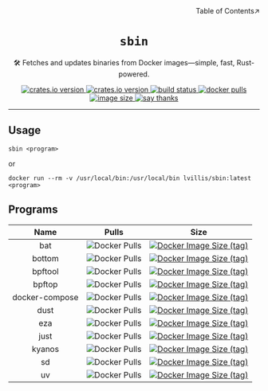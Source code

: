 <div align=right>Table of Contents↗️</div>

<h1 align=center><code>sbin</code></h1>

<p align=center>🛠️ Fetches and updates binaries from Docker images—simple, fast, Rust-powered.</p>

<div align=center>
  <a href="https://crates.io/crates/sbin">
    <img src="https://img.shields.io/crates/v/sbin.svg" alt="crates.io version">
  </a>
  <a href="https://crates.io/crates/sbin">
    <img src="https://img.shields.io/github/repo-size/lvillis/sbin?style=flat-square&color=328657" alt="crates.io version">
  </a>
  <a href="https://github.com/lvillis/sbin/actions">
    <img src="https://github.com/lvillis/sbin/actions/workflows/ci.yaml/badge.svg" alt="build status">
  </a>
  <a href="https://hub.docker.com/r/lvillis/sbin">
    <img src="https://img.shields.io/docker/pulls/lvillis/sbin?style=flat-square" alt="docker pulls">
  </a>
  <a href="https://hub.docker.com/r/lvillis/sbin">
    <img src="https://img.shields.io/docker/image-size/lvillis/sbin/latest?style=flat-square" alt="image size">
  </a>
  <a href="mailto:lvillis@outlook.com?subject=Thanks%20for%20sbin!">
    <img src="https://img.shields.io/badge/Say%20Thanks-!-1EAEDB.svg" alt="say thanks">
  </a>

</div>

---

## Usage

```shell
sbin <program>
```

or

```shell
docker run --rm -v /usr/local/bin:/usr/local/bin lvillis/sbin:latest <program>
```

## Programs

|      Name      |                                             Pulls                                             |                                                                      Size                                                                      |
|:--------------:|:---------------------------------------------------------------------------------------------:|:----------------------------------------------------------------------------------------------------------------------------------------------:|
|      bat       |      ![Docker Pulls](https://img.shields.io/docker/pulls/lvillis/bat?style=flat-square)       |      [![Docker Image Size (tag)](https://img.shields.io/docker/image-size/lvillis/bat/latest?style=flat-square)](https://hub.docker.com)       |
|     bottom     |     ![Docker Pulls](https://img.shields.io/docker/pulls/lvillis/bottom?style=flat-square)     |     [![Docker Image Size (tag)](https://img.shields.io/docker/image-size/lvillis/bottom/latest?style=flat-square)](https://hub.docker.com)     |
|    bpftool     |    ![Docker Pulls](https://img.shields.io/docker/pulls/lvillis/bpftool?style=flat-square)     |    [![Docker Image Size (tag)](https://img.shields.io/docker/image-size/lvillis/bpftool/latest?style=flat-square)](https://hub.docker.com)     |
|     bpftop     |     ![Docker Pulls](https://img.shields.io/docker/pulls/lvillis/bpftop?style=flat-square)     |     [![Docker Image Size (tag)](https://img.shields.io/docker/image-size/lvillis/bpftop/latest?style=flat-square)](https://hub.docker.com)     |
| docker-compose | ![Docker Pulls](https://img.shields.io/docker/pulls/lvillis/docker-compose?style=flat-square) | [![Docker Image Size (tag)](https://img.shields.io/docker/image-size/lvillis/docker-compose/latest?style=flat-square)](https://hub.docker.com) |
|      dust      |      ![Docker Pulls](https://img.shields.io/docker/pulls/lvillis/dust?style=flat-square)      |      [![Docker Image Size (tag)](https://img.shields.io/docker/image-size/lvillis/dust/latest?style=flat-square)](https://hub.docker.com)      |
|      eza       |      ![Docker Pulls](https://img.shields.io/docker/pulls/lvillis/eza?style=flat-square)       |      [![Docker Image Size (tag)](https://img.shields.io/docker/image-size/lvillis/eza/latest?style=flat-square)](https://hub.docker.com)       |
|      just      |      ![Docker Pulls](https://img.shields.io/docker/pulls/lvillis/just?style=flat-square)      |      [![Docker Image Size (tag)](https://img.shields.io/docker/image-size/lvillis/just/latest?style=flat-square)](https://hub.docker.com)      |
|     kyanos     |     ![Docker Pulls](https://img.shields.io/docker/pulls/lvillis/kyanos?style=flat-square)     |     [![Docker Image Size (tag)](https://img.shields.io/docker/image-size/lvillis/kyanos/latest?style=flat-square)](https://hub.docker.com)     |
|       sd       |       ![Docker Pulls](https://img.shields.io/docker/pulls/lvillis/sd?style=flat-square)       |       [![Docker Image Size (tag)](https://img.shields.io/docker/image-size/lvillis/sd/latest?style=flat-square)](https://hub.docker.com)       |
|       uv       |       ![Docker Pulls](https://img.shields.io/docker/pulls/lvillis/uv?style=flat-square)       |       [![Docker Image Size (tag)](https://img.shields.io/docker/image-size/lvillis/uv/latest?style=flat-square)](https://hub.docker.com)       |


